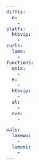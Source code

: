 ```yaml
---
diffis:
  e:
    -
platfs:
  htbvip:
    -
curls:
  lame:
    -
functions:
  unix:
    -
  e:
    -
  htbvip:
    -
  al:
    -
  cve:
    -

wals:
  lamewu:
    -
  lamevi:
    -
---
```

